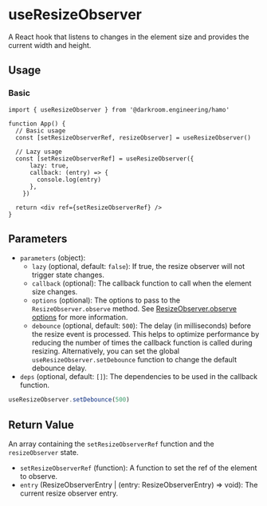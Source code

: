 # useResizeObserver

A React hook that listens to changes in the element size and provides the current width and height.

## Usage

### Basic

```tsx
import { useResizeObserver } from '@darkroom.engineering/hamo'

function App() {
  // Basic usage
  const [setResizeObserverRef, resizeObserver] = useResizeObserver()

  // Lazy usage
  const [setResizeObserverRef] = useResizeObserver({ 
      lazy: true,
      callback: (entry) => {
        console.log(entry)
      },
    })

  return <div ref={setResizeObserverRef} />
}
```

## Parameters

- `parameters` (object):
  - `lazy` (optional, default: `false`): If true, the resize observer will not trigger state changes.
  - `callback` (optional): The callback function to call when the element size changes.
  - `options` (optional): The options to pass to the `ResizeObserver.observe` method. See [ResizeObserver.observe options](https://developer.mozilla.org/en-US/docs/Web/API/ResizeObserver/observe#options) for more information.
  - `debounce` (optional, default: `500`): The delay (in milliseconds) before the resize event is processed. This helps to optimize performance by reducing the number of times the callback function is called during resizing. Alternatively, you can set the global `useResizeObserver.setDebounce` function to change the default debounce delay.
- `deps` (optional, default: `[]`): The dependencies to be used in the callback function.

```jsx
useResizeObserver.setDebounce(500)
```

## Return Value

An array containing the `setResizeObserverRef` function and the `resizeObserver` state.

- `setResizeObserverRef` (function): A function to set the ref of the element to observe.
- `entry` (ResizeObserverEntry | (entry: ResizeObserverEntry) => void): The current resize observer entry.

